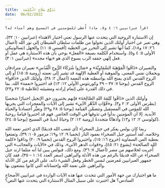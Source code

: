 ```yaml
---
title:  تَذَوُّق صَلَاح الْكَلِمَة
date:  06/02/2022
---
```


`اقرأ عبرانيين ٦: ٤ و٥. ماذا أُعطي للمؤمنين في المسيح وهم أمناء له؟`

إن الاستنارة الروحية التي يتحدث عنها الرسول تعني اختبار الاهتداء (عبرانيين ١٠: ٣٢)، وهي تعبر عن اختبار أولئك الذين تحولوا من ظلمات سلطان الشيطان إلى نور الله (أعمال ٢٦: ١٧ و١٨)، كما أنها تشير إلى التحرر من الخطية (أفسس ٥: ١١) والجهل (تسالونيكي الأولى ٥: ٤ و٥). واستخدام الكلمة بصيغة «الفعل» يوحي بأن هذه الاستنارة هي عمل أو فعل إلهي حققه الرب يسوع الذي هو «بهاء مجده» (عبرانيين ١: ٣).

والتعبيران «ذَاقُوا الْمَوْهِبَةَ السَّمَاوِيَّةَ» و «صَارُوا شُرَكَاءَ الرُّوحِ الْقُدُسِ» تعبيران مترادفان ويحملان نفس المعنى. والموهبة أو العطية الإلهية قد تشير إلى نعمته (رومية ٥: ١٥) أو إلى الروح القدس الذي يمنح الله بواسطته هذه النعمة (أعمال ٢: ٣٨). وأولئك الذين «ذاقوا» الروح القدس (يوحنا ٧: ٣٧ – ٣٩ وكورنثوس الأولى ١٢: ١٣) قد اختبروا «نعمة» الله، بما في ذلك القدرة على إتمام إرادته ومشيئته (غلاطية ٥: ٢٢ و٢٣).

وأولئك الذين «ذَاقُوا كَلِمَةَ اللهِ الصَّالِحَةَ» فإنهم يختبرون حق الإنجيل اختبارًا شخصيًا (بطرس الأولى ٢: ٢ و٣). و«قُوَّاتِ الدَّهْرِ الآتِي» تشير إلى الآيات والمعجزات التي يجريها الله للمؤمن في المستقبل وتتضمَّن القيامة (يوحنا ٥: ٢٨ و٢٩) وتغيُّر أجسادنا والحياة الأبدية. إلا أن المؤمنين بدأوا في تذوقها في الوقت الحاضر. فهم قد اختبروا قيامةً روحيةً (كولوسي ٢: ١٢ و١٣) وأذهانًا متجددةً (رومية ١٢: ٢) وحياةً أبديةً في المسيح (يوحنا ٥: ٢٤).

ربما كان بولس يفكر في جيل الصحراء (أي شعب الله قديمًا) الذي اختبر نعمة الله وخلاصه. لقد اُستنيِر جيل الصحراء بعمود النار (نحميا ٩: ١٢ و١٩؛ مزمور ١٠٥: ٣٩)، وتمتعوا بعطية المن السماوية (خروج ١٦: ١٥)، واختبروا الروح القدس (نحميا ٩: ٢٠) وذاقوا «كلمة الله الصالحة» (يشوع ٢١: ٤٥)، و«قوات الدهر الآتي»، وذلك في «الآيات والعجائب» التي أُجريت لخلاصهم من مصر (أعمال ٧: ٣٦). ومع ذلك، فبولس يبين لنا أنه مثلما ارتد جيل الصحراء عن الله قديمًا بالرغم من هذه الأدلة والبراهين (سفر العدد ١٤: ١ – ٣٥)، فقد كان جمهور العبرانيين مُعرضين لنفس الخطر وفعل الشيء ذاته، على الرغم من كل الأدلة والبراهين على نعمة الله وإحساناته التي كانوا يتمتعون بها.

ما هو اختبارك من جهة الأمور التي تتحدث عنها هذه الآيات الواردة في عبرانيين الأصحاح السادس؟ هل اختبرت على سبيل المثال الاستنارة التي يتحدث عنها النص؟